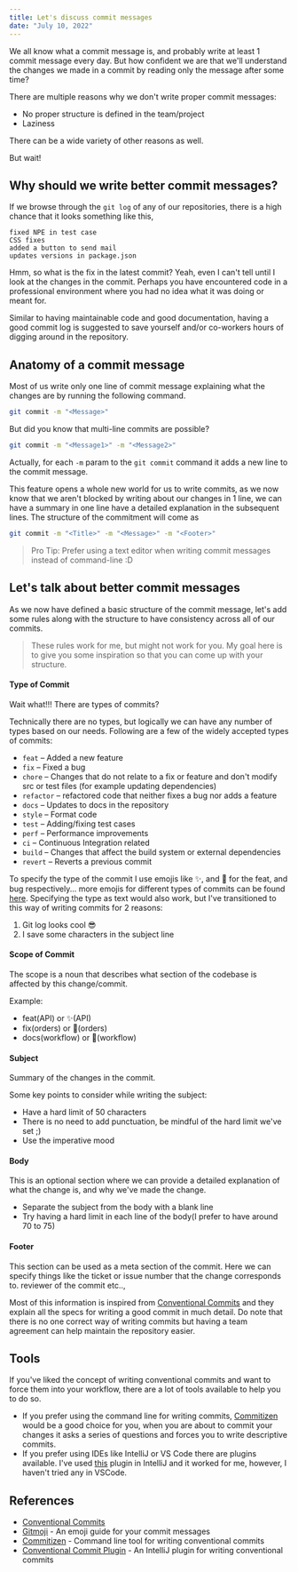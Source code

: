 ```yaml
---
title: Let's discuss commit messages
date: "July 10, 2022"
---
```


We all know what a commit message is, and probably write at least 1 commit message every day. But how confident we are that we'll understand the changes we made in a commit by reading only the message after some time?

There are multiple reasons why we don't write proper commit messages:

- No proper structure is defined in the team/project
- Laziness

There can be a wide variety of other reasons as well.

But wait!

## Why should we write better commit messages?

If we browse through the `git log` of any of our repositories, there is a high chance that it looks something like this,

```text
fixed NPE in test case
CSS fixes
added a button to send mail
updates versions in package.json
```

Hmm, so what is the fix in the latest commit? Yeah, even I can't tell until I look at the changes in the commit. Perhaps you have encountered code in a professional environment where you had no idea what it was doing or meant for.

Similar to having maintainable code and good documentation, having a good commit log is suggested to save yourself and/or co-workers hours of digging around in the repository.

## Anatomy of a commit message

Most of us write only one line of commit message explaining what the changes are by running the following command.

```sh
git commit -m "<Message>"
```

But did you know that multi-line commits are possible?

```sh
git commit -m "<Message1>" -m "<Message2>"
```

Actually, for each `-m` param to the `git commit` command it adds a new line to the commit message.

This feature opens a whole new world for us to write commits, as we now know that we aren't blocked by writing about our changes in 1 line, we can have a summary in one line have a detailed explanation in the subsequent lines. The structure of the commitment will come as

```sh
git commit -m "<Title>" -m "<Message>" -m "<Footer>"
```

> Pro Tip: Prefer using a text editor when writing commit messages instead of command-line :D

## Let's talk about better commit messages

As we now have defined a basic structure of the commit message, let's add some rules along with the structure to have consistency across all of our commits.

> These rules work for me, but might not work for you. My goal here is to give you some inspiration so that you can come up with your structure.

#### Type of Commit

Wait what!!! There are types of commits?

Technically there are no types, but logically we can have any number of types based on our needs.
Following are a few of the widely accepted types of commits:

- `feat` – Added a new feature
- `fix` – Fixed a bug
- `chore` – Changes that do not relate to a fix or feature and don't modify src or test files (for example updating dependencies)
- `refactor` – refactored code that neither fixes a bug nor adds a feature
- `docs` – Updates to docs in the repository
- `style` – Format code
- `test` – Adding/fixing test cases
- `perf` – Performance improvements
- `ci` – Continuous Integration related
- `build` – Changes that affect the build system or external dependencies
- `revert` – Reverts a previous commit

To specify the type of the commit I use emojis like ✨, and 🐛 for the feat, and bug respectively... more emojis for different types of commits can be found [here](http://gitmoji.dev). Specifying the type as text would also work, but I've transitioned to this way of writing commits for 2 reasons:

1. Git log looks cool 😎
2. I save some characters in the subject line

#### Scope of Commit

The scope is a noun that describes what section of the codebase is affected by this change/commit.

Example:

- feat(API) or ✨(API)
- fix(orders) or 🐛(orders)
- docs(workflow) or 📝(workflow)

#### Subject

Summary of the changes in the commit.

Some key points to consider while writing the subject:

- Have a hard limit of 50 characters
- There is no need to add punctuation, be mindful of the hard limit we've set ;)
- Use the imperative mood

#### Body

This is an optional section where we can provide a detailed explanation of what the change is, and why we've made the change.

- Separate the subject from the body with a blank line
- Try having a hard limit in each line of the body(I prefer to have around 70 to 75)

#### Footer

This section can be used as a meta section of the commit. Here we can specify things like the ticket or issue number that the change corresponds to. reviewer of the commit etc..,

Most of this information is inspired from [Conventional Commits](https://www.conventionalcommits.org/en/v1.0.0/#specification) and they explain all the specs for writing a good commit in much detail. Do note that there is no one correct way of writing commits but having a team agreement can help maintain the repository easier.

## Tools

If you've liked the concept of writing conventional commits and want to force them into your workflow, there are a lot of tools available to help you to do so.

- If you prefer using the command line for writing commits, [Commitizen](https://commitizen-tools.github.io/commitizen/) would be a good choice for you, when you are about to commit your changes it asks a series of questions and forces you to write descriptive commits.
- If you prefer using IDEs like IntelliJ or VS Code there are plugins available. I've used [this](https://plugins.jetbrains.com/plugin/13389-conventional-commit) plugin in IntelliJ and it worked for me, however, I haven't tried any in VSCode.

## References

- [Conventional Commits](https://www.conventionalcommits.org/en/v1.0.0/#specification)
- [Gitmoji](https://gitmoji.dev) - An emoji guide for your commit messages
- [Commitizen](https://commitizen-tools.github.io/commitizen/) - Command line tool for writing conventional commits
- [Conventional Commit Plugin](https://plugins.jetbrains.com/plugin/13389-conventional-commit) - An IntelliJ plugin for writing conventional commits
